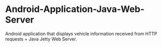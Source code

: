 # Android-Application-Java-Web-Server
Android application that displays vehicle information received from HTTP requests + Java Jetty Web Server.

